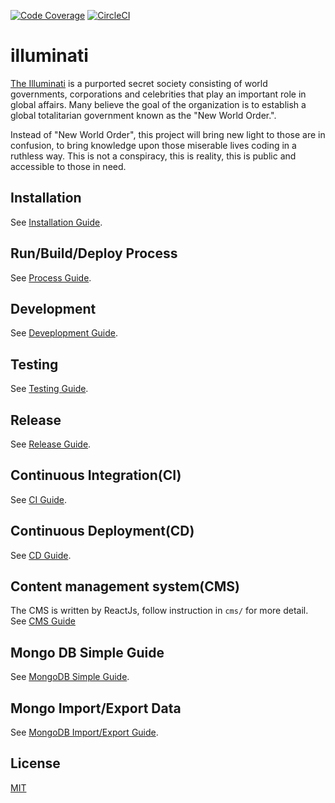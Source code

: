 [![Code Coverage](https://codecov.io/gh/DeKal/illuminati/branch/master/graph/badge.svg)](https://codecov.io/gh/DeKal/illuminati) [![CircleCI](https://circleci.com/gh/DeKal/illuminati/tree/master.svg?style=svg)](https://circleci.com/gh/DeKal/illuminati/tree/master)

# illuminati
[The Illuminati](https://knowyourmeme.com/memes/the-illuminati) is a purported secret society consisting of world governments, corporations and celebrities that play an important role in global affairs. Many believe the goal of the organization is to establish a global totalitarian government known as the "New World Order.".

Instead of "New World Order", this project will bring new light to those are in confusion, to bring knowledge upon those miserable lives coding in a ruthless way. This is not a conspiracy, this is reality, this is public and accessible to those in need.

## Installation
See [Installation Guide](/docs/install.md).

## Run/Build/Deploy Process
See [Process Guide](/docs/process.md).

## Development
See [Deveplopment Guide](/docs/dev.md).

## Testing
See [Testing Guide](/docs/test.md).

## Release
See [Release Guide](/docs/release.md).

## Continuous Integration(CI)
See [CI Guide](/docs/ci.md).

## Continuous Deployment(CD)
See [CD Guide](/docs/cd.md).

## Content management system(CMS)
The CMS is written by ReactJs, follow instruction in `cms/` for more detail. See [CMS Guide](/cms/README.md)

## Mongo DB Simple Guide
See [MongoDB Simple Guide](/docs/mongo_guide.md).

## Mongo Import/Export Data
See [MongoDB Import/Export Guide](/docs/mongo_import_export.md).

## License
[MIT](https://choosealicense.com/licenses/mit/)

